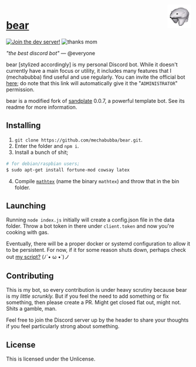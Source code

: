 <img align="right" src="assets/icon_static_small.png">

# <a href="https://mechabubba.github.io/bear/">bear</a>
<a href="https://discord.gg/9gdMpBR6bK">![Join the dev server!](https://img.shields.io/discord/525773944351883304?label=discord)</a> ![thanks mom](https://img.shields.io/badge/shoutouts%20to-my%20mom-ff69b4)

*"the best discord bot"* — @everyone

bear [stylized accordingly] is my personal Discord bot. While it doesn't currently have a main focus or utility, it includes many features that I (mechabubba) find useful and use regularly. You can invite the official bot [here](https://discord.com/oauth2/authorize?client_id=435224030459723776&scope=bot&permissions=8); do note that this link will automatically give it the "`ADMINISTRATOR`" permission.

bear is a modified fork of [sandplate](https://github.com/06000208/sandplate) 0.0.7, a powerful template bot. See its readme for more information.

## Installing
1. `git clone https://github.com/mechabubba/bear.git`.
2. Enter the folder and `npm i`.
3. Install a bunch of shit;
```sh
# for debian/raspbian users;
$ sudo apt-get install fortune-mod cowsay latex
```
4. Compile [`mathtex`](https://github.com/mechabubba/mathtex) (name the binary `mathtex`) and throw that in the bin folder.

## Launching
Running `node index.js` initially will create a config.json file in the data folder. Throw a bot token in there under `client.token` and now you're cooking with gas.

Eventually, there will be a proper docker or systemd configuration to allow it to be persistent. For now, if it for some reason shuts down, perhaps check out [my script?](https://gist.github.com/mechabubba/e17397e487951358681103321f499bde) (ﾉ´• ω •`)ノ

## Contributing
This is my bot, so every contribution is under heavy scrutiny because bear is my *little scrunkly.* But if you feel the need to add something or fix something, then please create a PR. Might get closed flat out, might not. Shits a gamble, man.

Feel free to join the Discord server up by the header to share your thoughts if you feel particularly strong about something.

## License
This is licensed under the Unlicense.
